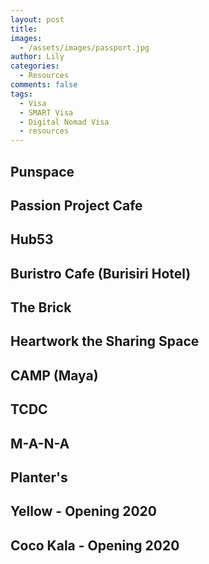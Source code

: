 ```yaml
---
layout: post
title:
images:
  - /assets/images/passport.jpg
author: Lily
categories:
  - Resources
comments: false
tags:
  - Visa
  - SMART Visa
  - Digital Nomad Visa
  - resources
---
```


## Punspace

## Passion Project Cafe

## Hub53

## Buristro Cafe (Burisiri Hotel)

## The Brick

## Heartwork the Sharing Space

## CAMP (Maya)

## TCDC

## M-A-N-A

## Planter's

## Yellow - Opening 2020

## Coco Kala - Opening 2020
